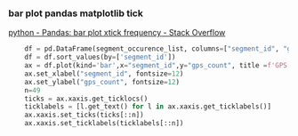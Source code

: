 ###  bar plot pandas matplotlib tick


[python - Pandas: bar plot xtick frequency - Stack Overflow](https://stackoverflow.com/questions/19143857/pandas-bar-plot-xtick-frequency?answertab=oldest#tab-top "python - Pandas: bar plot xtick frequency - Stack Overflow")


 

```python
    df = pd.DataFrame(segment_occurence_list, columns=["segment_id", "gps_count"]);
    df = df.sort_values(by=['segment_id'])
    ax = df.plot(kind='bar',x="segment_id",y="gps_count", title =f'GPS count augmented {interval}-{direction}', figsize=(15, 10), legend=True, fontsize=12)
    ax.set_xlabel("segment_id", fontsize=12)
    ax.set_ylabel("gps_count", fontsize=12)
    n=49
    ticks = ax.xaxis.get_ticklocs()
    ticklabels = [l.get_text() for l in ax.xaxis.get_ticklabels()]
    ax.xaxis.set_ticks(ticks[::n])
    ax.xaxis.set_ticklabels(ticklabels[::n])
```
